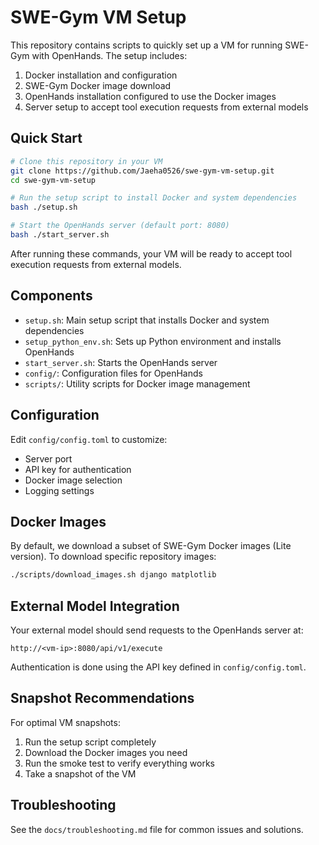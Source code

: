 # SWE-Gym VM Setup

This repository contains scripts to quickly set up a VM for running SWE-Gym with OpenHands. The setup includes:

1. Docker installation and configuration
2. SWE-Gym Docker image download
3. OpenHands installation configured to use the Docker images
4. Server setup to accept tool execution requests from external models

## Quick Start

```bash
# Clone this repository in your VM
git clone https://github.com/Jaeha0526/swe-gym-vm-setup.git
cd swe-gym-vm-setup

# Run the setup script to install Docker and system dependencies
bash ./setup.sh

# Start the OpenHands server (default port: 8080)
bash ./start_server.sh
```

After running these commands, your VM will be ready to accept tool execution requests from external models.

## Components

- `setup.sh`: Main setup script that installs Docker and system dependencies
- `setup_python_env.sh`: Sets up Python environment and installs OpenHands
- `start_server.sh`: Starts the OpenHands server
- `config/`: Configuration files for OpenHands
- `scripts/`: Utility scripts for Docker image management

## Configuration

Edit `config/config.toml` to customize:
- Server port
- API key for authentication
- Docker image selection
- Logging settings

## Docker Images

By default, we download a subset of SWE-Gym Docker images (Lite version). To download specific repository images:

```bash
./scripts/download_images.sh django matplotlib
```

## External Model Integration

Your external model should send requests to the OpenHands server at:

```
http://<vm-ip>:8080/api/v1/execute
```

Authentication is done using the API key defined in `config/config.toml`.

## Snapshot Recommendations

For optimal VM snapshots:
1. Run the setup script completely
2. Download the Docker images you need
3. Run the smoke test to verify everything works
4. Take a snapshot of the VM

## Troubleshooting

See the `docs/troubleshooting.md` file for common issues and solutions.
